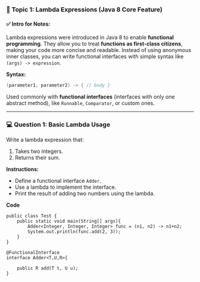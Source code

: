 ### 🧠 **Topic 1: Lambda Expressions (Java 8 Core Feature)**

#### ✅ **Intro for Notes:**

Lambda expressions were introduced in Java 8 to enable **functional programming**. They allow you to treat **functions as first-class citizens**, making your code more concise and readable. Instead of using anonymous inner classes, you can write functional interfaces with simple syntax like `(args) -> expression`.

**Syntax:**

```java
(parameter1, parameter2) -> { // body }
```

Used commonly with **functional interfaces** (interfaces with only one abstract method), like `Runnable`, `Comparator`, or custom ones.

---

### 💻 **Question 1: Basic Lambda Usage**

Write a lambda expression that:

1. Takes two integers.
2. Returns their sum.

**Instructions:**

* Define a functional interface `Adder`.
* Use a lambda to implement the interface.
* Print the result of adding two numbers using the lambda.

**Code**
```
public class Test {
    public static void main(String[] args){
        Adder<Integer, Integer, Integer> func = (n1, n2) -> n1+n2;
        System.out.println(func.add(2, 3));
    }
}

@FunctionalInterface
interface Adder<T,U,R>{

    public R add(T t, U u);
}
```
